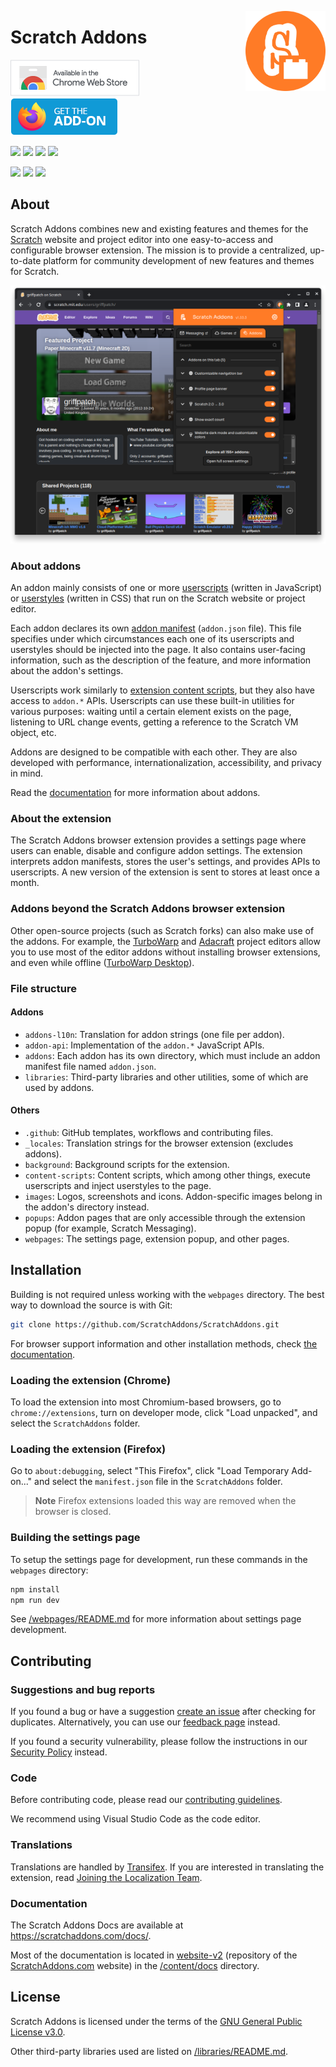 <img src="images/icon.svg" alt="Scratch Addons logo" align="right" width="128px"></img>
# Scratch Addons

[![Chrome Web Store](.github/readme-images/cws-badge.png)](https://chrome.google.com/webstore/detail/fbeffbjdlemaoicjdapfpikkikjoneco)
[![Firefox Add-ons](.github/readme-images/ff-addon-badge.png)](https://addons.mozilla.org/firefox/addon/scratch-messaging-extension/)

[![](https://img.shields.io/chrome-web-store/v/fbeffbjdlemaoicjdapfpikkikjoneco?style=flat-square&logo=google-chrome&logoColor=white&label=Chrome&color=E23A2E)](https://chrome.google.com/webstore/detail/fbeffbjdlemaoicjdapfpikkikjoneco)
[![](https://img.shields.io/amo/v/scratch-messaging-extension?style=flat-square&logo=firefox-browser&logoColor=white&label=Firefox&color=FF7139)](https://addons.mozilla.org/firefox/addon/scratch-messaging-extension/)
[![](https://img.shields.io/badge/dynamic/json?style=flat-square&logo=microsoftedge&label=Edge&prefix=v&color=067FD8&query=%24.version&url=https%3A%2F%2Fmicrosoftedge.microsoft.com%2Faddons%2Fgetproductdetailsbycrxid%2Filiepgjnemckemgnledoipfiilhajdjj)](https://microsoftedge.microsoft.com/addons/detail/scratch-addons/iliepgjnemckemgnledoipfiilhajdjj)
[![](https://img.shields.io/github/v/release/ScratchAddons/ScratchAddons?style=flat-square&logo=github&logoColor=white&label=GitHub&color=181717)](https://github.com/ScratchAddons/ScratchAddons/releases)

[![](https://img.shields.io/github/license/ScratchAddons/ScratchAddons?style=flat-square)](https://github.com/ScratchAddons/ScratchAddons/blob/master/LICENSE)
[![](https://img.shields.io/badge/chat-on_discord-7289da.svg?style=flat-square)](https://discord.gg/R5NBqwMjNc)
[![](https://img.shields.io/badge/website-scratchaddons.com-ff7b26.svg?style=flat-square)](https://scratchaddons.com)

## About

Scratch Addons combines new and existing features and themes for the [Scratch](https://scratch.mit.edu) website and project editor into one easy-to-access and configurable browser extension. The mission is to provide a centralized, up-to-date platform for community development of new features and themes for Scratch.

<div align="center">

![Scratch Addons screenshot](.github/readme-images/screenshot.png)

</div>

### About addons

An addon mainly consists of one or more [userscripts](https://scratchaddons.com/docs/develop/userscripts/) (written in JavaScript) or [userstyles](https://scratchaddons.com/docs/develop/userstyles/) (written in CSS) that run on the Scratch website or project editor.

Each addon declares its own [addon manifest](https://scratchaddons.com/docs/reference/addon-manifest/) (`addon.json` file). This file specifies under which circumstances each one of its userscripts and userstyles should be injected into the page. It also contains user-facing information, such as the description of the feature, and more information about the addon's settings.

Userscripts work similarly to [extension content scripts](https://developer.chrome.com/docs/extensions/content_scripts/), but they also have access to `addon.*` APIs. Userscripts can use these built-in utilities for various purposes: waiting until a certain element exists on the page, listening to URL change events, getting a reference to the Scratch VM object, etc.

Addons are designed to be compatible with each other. They are also developed with performance, internationalization, accessibility, and privacy in mind.

Read the [documentation](https://scratchaddons.com/docs/develop/getting-started/addon-basics/) for more information about addons.

### About the extension

The Scratch Addons browser extension provides a settings page where users can enable, disable and configure addon settings. The extension interprets addon manifests, stores the user's settings, and provides APIs to userscripts. A new version of the extension is sent to stores at least once a month.

### Addons beyond the Scratch Addons browser extension

Other open-source projects (such as Scratch forks) can also make use of the addons. For example, the [TurboWarp](https://github.com/TurboWarp/scratch-gui/tree/develop/src/addons) and [Adacraft](https://gitlab.com/adacraft/scratch-mod/scratch-gui/-/tree/adacraft/main/src/addons) project editors allow you to use most of the editor addons without installing browser extensions, and even while offline ([TurboWarp Desktop](https://desktop.turbowarp.org/)).

### File structure

#### Addons
- `addons-l10n`: Translation for addon strings (one file per addon).
- `addon-api`: Implementation of the `addon.*` JavaScript APIs.
- `addons`: Each addon has its own directory, which must include an addon manifest file named `addon.json`.
- `libraries`: Third-party libraries and other utilities, some of which are used by addons.

#### Others
- `.github`: GitHub templates, workflows and contributing files.
- `_locales`: Translation strings for the browser extension (excludes addons).
- `background`: Background scripts for the extension.
- `content-scripts`: Content scripts, which among other things, execute userscripts and inject userstyles to the page.
- `images`: Logos, screenshots and icons. Addon-specific images belong in the addon's directory instead.
- `popups`: Addon pages that are only accessible through the extension popup (for example, Scratch Messaging).
- `webpages`: The settings page, extension popup, and other pages.

## Installation

Building is not required unless working with the `webpages` directory. The best way to download the source is with Git:

```sh
git clone https://github.com/ScratchAddons/ScratchAddons.git
```

For browser support information and other installation methods, check [the documentation](https://scratchaddons.com/docs/getting-started/installing).

### Loading the extension (Chrome)

To load the extension into most Chromium-based browsers, go to `chrome://extensions`, turn on developer mode, click "Load unpacked", and select the `ScratchAddons` folder.

### Loading the extension (Firefox)

Go to `about:debugging`, select "This Firefox", click "Load Temporary Add-on..." and select the `manifest.json` file in the `ScratchAddons` folder.

> **Note**
> Firefox extensions loaded this way are removed when the browser is closed.

### Building the settings page

To setup the settings page for development, run these commands in the `webpages` directory:

```sh
npm install
npm run dev
```

See [/webpages/README.md](https://github.com/ScratchAddons/ScratchAddons/tree/master/webpagess#readme) for more information about settings page development.

## Contributing

### Suggestions and bug reports

If you found a bug or have a suggestion [create an issue](https://github.com/ScratchAddons/ScratchAddons/issues/new/choose) after checking for duplicates. Alternatively, you can use our [feedback page](https://scratchaddons.com/feedback) instead.

If you found a security vulnerability, please follow the instructions in our [Security Policy](https://github.com/ScratchAddons/ScratchAddons/tree/master/.github/SECURITY.md) instead.

### Code

Before contributing code, please read our [contributing guidelines](https://github.com/ScratchAddons/ScratchAddons/blob/master/.github/CONTRIBUTING.md).

We recommend using Visual Studio Code as the code editor.

### Translations

Translations are handled by [Transifex](https://www.transifex.com/). If you are interested in translating the extension, read [Joining the Localization Team](https://scratchaddons.com/docs/localization/joining-the-localization-team/).

### Documentation

The Scratch Addons Docs are available at https://scratchaddons.com/docs/.

Most of the documentation is located in [website-v2](https://github.com/ScratchAddons/website-v2) (repository of the [ScratchAddons.com](https://scratchaddons.com) website) in the [/content/docs](https://github.com/ScratchAddons/website-v2/tree/master/content/docs) directory.

## License

Scratch Addons is licensed under the terms of the [GNU General Public License v3.0](https://github.com/ScratchAddons/ScratchAddons/blob/master/LICENSE).

Other third-party libraries used are listed on [/libraries/README.md](https://github.com/ScratchAddons/ScratchAddons/tree/master/libraries#readme).
